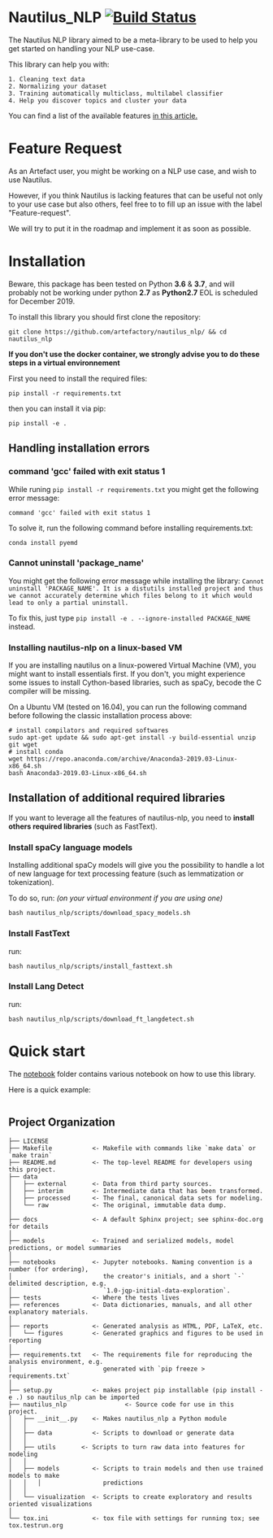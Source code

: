 Nautilus_NLP [![Build Status](https://travis-ci.com/artefactory/nautilus-nlp.svg?token=Ssg4shz5pz9qGnYCybSj&branch=master)](https://travis-ci.com/artefactory/nautilus-nlp)
==============================

The Nautilus NLP library aimed to be a meta-library to be used to help you get started on handling your NLP use-case.

This library can help you with:

    1. Cleaning text data
    2. Normalizing your dataset
    3. Training automatically multiclass, multilabel classifier
    4. Help you discover topics and cluster your data

You can find a list of the available features [in this article.](https://artefactory.atlassian.net/wiki/spaces/CK/pages/822837299/Nautilus+NLP+-+key+features)

# Feature Request

As an Artefact user, you might be working on a NLP use case, and wish to use Nautilus.

 However, if you think Nautilus is lacking features that can be useful not only to your use case but also others, feel free to to fill up an issue with the label "Feature-request".

 We will try to put it in the roadmap and implement it as soon as possible.

# Installation

Beware, this package has been tested on Python **3.6** & **3.7**, and will probably not be working under python **2.7** as **Python2.7** EOL is scheduled for December 2019. 

To install this library you should first clone the repository:

`git clone https://github.com/artefactory/nautilus_nlp/ && cd nautilus_nlp`

**If you don't use the docker container, we strongly advise you to do these steps in a virtual environnement**

First you need to install the required files:

```pip install -r requirements.txt```

then you can install it via pip:

```pip install -e .```

## Handling installation errors

### command 'gcc' failed with exit status 1

While runing `pip install -r requirements.txt` you might get the following error message:
```
command 'gcc' failed with exit status 1 
```

To solve it, run the following command before installing requirements.txt:
```
conda install pyemd
```

### Cannot uninstall 'package_name'

You might get the following error message while installing the library:
`Cannot uninstall 'PACKAGE_NAME'. It is a distutils installed project and thus we cannot accurately determine which files belong to it which would lead to only a partial uninstall.`

To fix this, just type `pip install -e . --ignore-installed PACKAGE_NAME` instead. 

### Installing nautilus-nlp on a linux-based VM

If you are installing nautilus on a linux-powered Virtual Machine (VM), you might want to install essentials first. If you don't, you might experience some issues to install Cython-based libraries, such as spaCy, becode the C compiler will be missing. 

On a Ubuntu VM (tested on 16.04), you can run the following command before following the classic installation process above:

```
# install compilators and required softwares
sudo apt-get update && sudo apt-get install -y build-essential unzip git wget
# install conda
wget https://repo.anaconda.com/archive/Anaconda3-2019.03-Linux-x86_64.sh
bash Anaconda3-2019.03-Linux-x86_64.sh
```

## Installation of additional required libraries

If you want to leverage all the features of nautilus-nlp, you need to **install others required libraries** (such as FastText).

### Install spaCy language models

Installing additional spaCy models will give you the possibility to handle a lot of new language for text processing feature (such as lemmatization or tokenization). 

To do so, run: *(on your virtual environment if you are using one)*

`bash nautilus_nlp/scripts/download_spacy_models.sh`

### Install FastText 

run: 

`bash nautilus_nlp/scripts/install_fasttext.sh`

### Install Lang Detect

run: 

`bash nautilus_nlp/scripts/download_ft_langdetect.sh`

# Quick start 

The [notebook](notebooks/) folder contains various notebook on how to use this library.

Here is a quick example:

```

```

Project Organization
------------

    ├── LICENSE
    ├── Makefile           <- Makefile with commands like `make data` or `make train`
    ├── README.md          <- The top-level README for developers using this project.
    ├── data
    │   ├── external       <- Data from third party sources.
    │   ├── interim        <- Intermediate data that has been transformed.
    │   ├── processed      <- The final, canonical data sets for modeling.
    │   └── raw            <- The original, immutable data dump.
    │
    ├── docs               <- A default Sphinx project; see sphinx-doc.org for details
    │
    ├── models             <- Trained and serialized models, model predictions, or model summaries
    │
    ├── notebooks          <- Jupyter notebooks. Naming convention is a number (for ordering),
    │                         the creator's initials, and a short `-` delimited description, e.g.
    │                         `1.0-jqp-initial-data-exploration`.
    ├── tests              <- Where the tests lives
    ├── references         <- Data dictionaries, manuals, and all other explanatory materials.
    │
    ├── reports            <- Generated analysis as HTML, PDF, LaTeX, etc.
    │   └── figures        <- Generated graphics and figures to be used in reporting
    │
    ├── requirements.txt   <- The requirements file for reproducing the analysis environment, e.g.
    │                         generated with `pip freeze > requirements.txt`
    │
    ├── setup.py           <- makes project pip installable (pip install -e .) so nautilus_nlp can be imported
    ├── nautilus_nlp                <- Source code for use in this project.
    │   ├── __init__.py    <- Makes nautilus_nlp a Python module
    │   │
    │   ├── data           <- Scripts to download or generate data
    │   │
    │   ├── utils       <- Scripts to turn raw data into features for modeling
    │   │
    │   ├── models         <- Scripts to train models and then use trained models to make
    │   │   │                 predictions
    │   │
    │   └── visualization  <- Scripts to create exploratory and results oriented visualizations
    │
    └── tox.ini            <- tox file with settings for running tox; see tox.testrun.org
